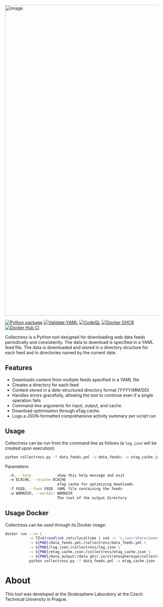 <img width="1020" alt="image" src="https://github.com/stratosphereips/collectress/assets/2458879/0871f21b-16c5-4101-9c3f-349864237bb4">

[![Python package](https://github.com/stratosphereips/collectress/actions/workflows/python-checks.yml/badge.svg)](https://github.com/stratosphereips/collectress/actions/workflows/python-checks.yml)
[![Validate-YAML](https://github.com/stratosphereips/collectress/actions/workflows/validate-yml.yml/badge.svg)](https://github.com/stratosphereips/collectress/actions/workflows/validate-yml.yml)
[![CodeQL](https://github.com/stratosphereips/collectress/actions/workflows/github-code-scanning/codeql/badge.svg)](https://github.com/stratosphereips/collectress/actions/workflows/github-code-scanning/codeql)
[![Docker GHCR](https://github.com/stratosphereips/collectress/actions/workflows/docker-publish.yml/badge.svg)](https://github.com/stratosphereips/collectress/actions/workflows/docker-publish.yml)
[![Docker Hub CI](https://github.com/stratosphereips/collectress/actions/workflows/docker-hub.yml/badge.svg)](https://github.com/stratosphereips/collectress/actions/workflows/docker-hub.yml)


Collectress is a Python tool designed for downloading web data feeds periodically and consistently. The data to download is specified in a YAML feed file. The data is downloaded and stored in a directory structure for each feed and in directories named by the current date.

## Features

- Downloads content from multiple feeds specified in a YAML file
- Creates a directory for each feed
- Content stored in a date-structured directory format (YYYY/MM/DD)
- Handles errors gracefully, allowing the tool to continue even if a single operation fails
- Command-line arguments for input, output, and cache.
- Download optimisation through eTag cache.
- Logs a JSON-formatted comprehensive activity summary per script run

## Usage

Collectress can be run from the command line as follows (a `log.json` will be created upon execution):

```bash
python collectress.py -f data_feeds.yml -w data_feeds/ -e etag_cache.json
```

Parameters:
```bash
  -h, --help            show this help message and exit
  -e ECACHE, --ecache ECACHE
                        eTag cache for optimizing downloads
  -f FEED, --feed FEED  YAML file containing the feeds
  -w WORKDIR, --workdir WORKDIR
                        The root of the output directory
```

## Usage Docker

Collectress can be used through its Docker image:

```bash
docker run --rm \
           -e TZ=$(readlink /etc/localtime | sed -e 's,/usr/share/zoneinfo/,,' ) \
           -v ${PWD}/data_feeds.yml:/collectress/data_feeds.yml \
           -v ${PWD}/log.json:/collectress/log.json \
           -v ${PWD}/etag_cache.json:/collectress/etag_cache.json \
           -v ${PWD}/data_output:/data ghcr.io/stratosphereips/collectress:main \
           python collectress.py -f data_feeds.yml -e etag_cache.json -w /data
```

# About

This tool was developed at the Stratosphere Laboratory at the Czech Technical University in Prague. 

